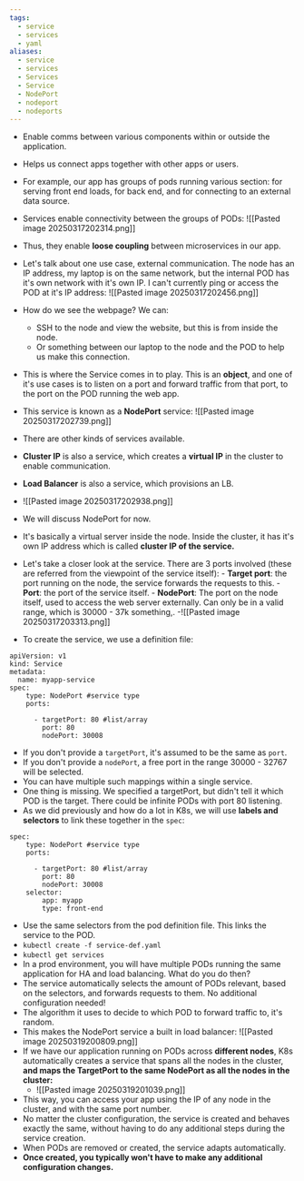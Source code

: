 ```yaml
---
tags:
  - service
  - services
  - yaml
aliases:
  - service
  - services
  - Services
  - Service
  - NodePort
  - nodeport
  - nodeports
---
```

- Enable comms between various components within or outside the application.
- Helps us connect apps together with other apps or users.
- For example, our app has groups of pods running various section: for serving front end loads, for back end, and for connecting to an external data source.
- Services enable connectivity between the groups of PODs:
	![[Pasted image 20250317202314.png]]
- Thus, they enable **loose coupling** between microservices in our app.
- Let's talk about one use case, external communication. The node has an IP address, my laptop is on the same network, but the internal POD has it's own network with it's own IP. I can't currently ping or access the POD at it's IP address:
	![[Pasted image 20250317202456.png]]
- How do we see the webpage? We can:
	- SSH to the node and view the website, but this is from inside the node.
	- Or something between our laptop to the node and the POD to help us make this connection.

- This is where the Service comes in to play. This is an **object**, and one of it's use cases is to listen on a port and forward traffic from that port, to the port on the POD running the web app.
- This service is known as a **NodePort** service:
	![[Pasted image 20250317202739.png]]
- There are other kinds of services available.
- **Cluster IP** is also a service, which creates a **virtual IP** in the cluster to enable communication.
- **Load Balancer** is also a service, which provisions an LB.
- ![[Pasted image 20250317202938.png]]
- We will discuss NodePort for now.
- It's basically a virtual server inside the node. Inside the cluster, it has it's own IP address which is called **cluster IP of the service.**
- Let's take a closer look at the service. There are 3 ports involved (these are referred from the viewpoint of the service itself): 
		- **Target port**: the port running on the node, the service forwards the requests to this.
		- **Port**: the port of the service itself.
		- **NodePort**: The port on the node itself, used to access the web server externally. Can only be in a valid range, which is 30000 - 37k something,.
		-![[Pasted image 20250317203313.png]]
- To create the service, we use a definition file:
```
apiVersion: v1
kind: Service
metadata:
  name: myapp-service
spec:
	type: NodePort #service type
	ports:
	
	  - targetPort: 80 #list/array 
		port: 80
		nodePort: 30008
```

- If you don't provide a `targetPort`, it's assumed to be the same as `port`.
- If you don't provide a `nodePort`, a free port in the range 30000 - 32767 will be selected.
- You can have multiple such mappings within a single service.
- One thing is missing. We specified a targetPort, but didn't tell it which POD is the target. There could be infinite PODs with port 80 listening.
- As we did previously and how do a lot in K8s, we will use **labels and selectors** to link these together in the  `spec`:
```
spec:
	type: NodePort #service type
	ports:
	
	  - targetPort: 80 #list/array 
		port: 80
		nodePort: 30008
	selector:
		app: myapp
		type: front-end
```
- Use the same selectors from the pod definition file. This links the service to the POD.
- `kubectl create -f service-def.yaml`
- `kubectl get services`
- In a prod environment, you will have multiple PODs running the same application for HA and load balancing. What do you do then?
- The service automatically selects the amount of PODs relevant, based on the selectors, and forwards requests to them. No additional configuration needed!
- The algorithm it uses to decide to which POD to forward traffic to, it's random.
- This makes the NodePort service a built in load balancer:
	![[Pasted image 20250319200809.png]]
- If we have our application running on PODs across **different nodes**, K8s automatically creates a service that spans all the nodes in the cluster, **and maps the TargetPort to the same NodePort as all the nodes in the cluster:**
	- ![[Pasted image 20250319201039.png]]
- This way, you can access your app using the IP of any node in the cluster, and with the same port number.
- No matter the cluster configuration, the service is created and behaves exactly the same, without having to do any additional steps during the service creation.
- When PODs are removed or created, the service adapts automatically.
- **Once created, you typically won't have to make any additional configuration changes.**